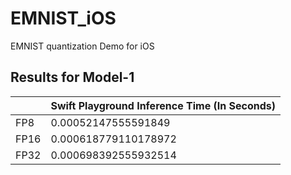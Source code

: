 # EMNIST_iOS
EMNIST quantization Demo for iOS

## Results for Model-1

|                     | Swift Playground Inference Time (In Seconds) | 
| ------------------- | -------------------------------------------- |
| FP8                 | 0.00052147555591849                          |
| FP16                | 0.000618779110178972                         |
| FP32                | 0.000698392555932514                         |



